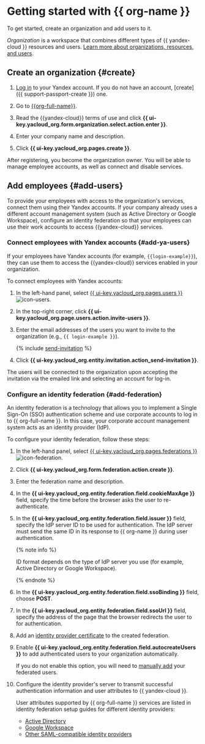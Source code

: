 # Getting started with {{ org-name }}

To get started, create an organization and add users to it.

_Organization_ is a workspace that combines different types of {{ yandex-cloud }} resources and users. [Learn more about organizations, resources, and users](../overview/roles-and-resources.md).

## Create an organization {#create}

1. [Log in]({{link-passport}}) to your Yandex account. If you do not have an account, [create]({{ support-passport-create }}) one.

1. Go to [{{org-full-name}}]({{link-org-main}}).

1. Read the {{yandex-cloud}} terms of use and click **{{ ui-key.yacloud_org.form.organization.select.action.enter }}**.

1. Enter your company name and description.

1. Click **{{ ui-key.yacloud_org.pages.create }}**.

After registering, you become the organization owner. You will be able to manage employee accounts, as well as connect and disable services.

## Add employees {#add-users}

To provide your employees with access to the organization's services, connect them using their Yandex accounts. If your company already uses a different account management system (such as Active Directory or Google Workspace), configure an identity federation so that your employees can use their work accounts to access {{yandex-cloud}} services.

### Connect employees with Yandex accounts {#add-ya-users}

If your employees have Yandex accounts (for example, `{{login-example}}`), they can use them to access the {{yandex-cloud}} services enabled in your organization.

To connect employees with Yandex accounts:

1. In the left-hand panel, select [{{ ui-key.yacloud_org.pages.users }}]({{link-org-users}}) ![icon-users](../_assets/console-icons/person.svg).

1. In the top-right corner, click **{{ ui-key.yacloud_org.page.users.action.invite-users }}**.

1. Enter the email addresses of the users you want to invite to the organization (e.g., `{{ login-example }}`).

   {% include [send-invitation](../_includes/organization/send-invitation.md) %}


1. Click **{{ ui-key.yacloud_org.entity.invitation.action_send-invitation }}**.

The users will be connected to the organization upon accepting the invitation via the emailed link and selecting an account for log-in.

### Configure an identity federation {#add-federation}

An identity federation is a technology that allows you to implement a Single Sign-On (SSO) authentication scheme and use corporate accounts to log in to {{ org-full-name }}. In this case, your corporate account management system acts as an identity provider (IdP).

To configure your identity federation, follow these steps:

1. In the left-hand panel, select [{{ ui-key.yacloud_org.pages.federations }}]({{link-org-federations}}) ![icon-federation](../_assets/console-icons/vector-square.svg).

1. Click **{{ ui-key.yacloud_org.form.federation.action.create }}**.

1. Enter the federation name and description.

1. In the **{{ ui-key.yacloud_org.entity.federation.field.cookieMaxAge }}** field, specify the time before the browser asks the user to re-authenticate.

1. In the **{{ ui-key.yacloud_org.entity.federation.field.issuer }}** field, specify the IdP server ID to be used for authentication. The IdP server must send the same ID in its response to {{ org-name }} during user authentication.

   {% note info %}

   ID format depends on the type of IdP server you use (for example, Active Directory or Google Workspace).

   {% endnote %}

1. In the **{{ ui-key.yacloud_org.entity.federation.field.ssoBinding }}** field, choose **POST**.

1. In the **{{ ui-key.yacloud_org.entity.federation.field.ssoUrl }}** field, specify the address of the page that the browser redirects the user to for authentication.

1. Add an [identity provider certificate](#add-cert) to the created federation.

1. Enable **{{ ui-key.yacloud_org.entity.federation.field.autocreateUsers }}** to add authenticated users to your organization automatically.

   If you do not enable this option, you will need to [manually add](operations/add-account.md#add-user-sso) your federated users.

1. Configure the identity provider's server to transmit successful authentication information and user attributes to {{ yandex-cloud }}.

   User attributes supported by {{ org-full-name }} services are listed in identity federation setup guides for different identity providers:

   * [Active Directory](tutorials/federations/integration-adfs.md)
   * [Google Workspace](tutorials/federations/integration-gworkspace.md)
   * [Other SAML-compatible identity providers](operations/setup-federation.md)
